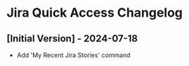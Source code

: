 # Jira Quick Access Changelog

## [Initial Version] - 2024-07-18

- Add 'My Recent Jira Stories' command
